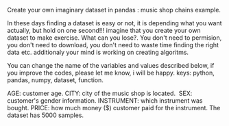 Create your own imaginary dataset in pandas : music shop chains example.

In these days finding a dataset is easy or not, it is depending what you want actually, but hold on one second!!! imagine that you create your own dataset to make exercise. What can you lose?. You don't need to permision, you don't need to download, you don't need to waste time finding the right data etc. additionaly your mind is working on creating algoritms.

You can change the name of the variables and values described below, if you improve the codes, please let me know, i will be happy.
keys: python, pandas, numpy, dataset, function.

AGE: customer age.
CITY: city of the music shop is located. 
SEX: customer's gender information.
INSTRUMENT: which instrument was bought.
PRICE: how much money ($) customer paid for the instrument.
The dataset has 5000 samples.
